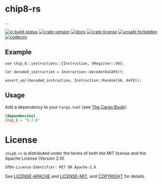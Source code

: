 [//]: # (README)

# chip8-rs

…

[![ci build status](https://github.com/robo9k/chip8-rs/workflows/test/badge.svg)](https://github.com/robo9k/chip8-rs/actions?query=workflow%3Atest)
[![crate version](https://img.shields.io/crates/v/chip_8)](https://crates.io/crates/chip_8)
[![docs](https://docs.rs/chip_8/badge.svg)](https://docs.rs/chip_8)
[![crate license](https://img.shields.io/crates/l/chip_8)](https://github.com/robo9k/chip8-rs/blob/main/COPYRIGHT)
[![unsafe forbidden](https://img.shields.io/badge/unsafe-forbidden-success.svg)](https://github.com/rust-secure-code/safety-dance/)
[![codecov](https://codecov.io/gh/robo9k/chip8-rs/branch/main/graph/badge.svg)](https://codecov.io/gh/robo9k/chip8-rs)

## Example

```rust,skt-instruction-decode
use chip_8::instructions::{Instruction, VRegister::VA};

let decoded_instruction = Instruction::decode(0xCAFE)?;

assert_eq!(decoded_instruction, Instruction::Random(VA, 0xFE));
```

## Usage

Add a dependency to your `Cargo.toml` (see [The Cargo Book](https://doc.rust-lang.org/cargo/guide/dependencies.html#adding-a-dependency)):

```toml
[dependencies]
chip_8 = "0.2.0"
```

# License

`chip8-rs` is distributed under the terms of both the MIT license and the Apache License (Version 2.0).

`SPDX-License-Identifier: MIT OR Apache-2.0`

See [LICENSE-APACHE](LICENSE-APACHE) and [LICENSE-MIT](LICENSE-MIT), and [COPYRIGHT](COPYRIGHT) for details.
